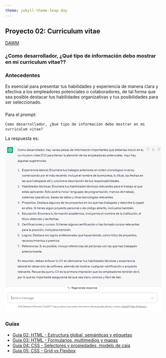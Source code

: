 ```yaml
---
theme: jekyll-theme-leap-day
---
```


## Proyecto 02: Curriculum vitae

[DAWM](/DAWM/)

### ¿Como desarrollador, ¿Qué tipo de información debo mostrar en mi curriculum vitae??

### Antecedentes

Es esencial para presentar tus habilidades y experiencia de manera clara y efectiva a los empleadores potenciales o colaboradores, de tal forma que sea posible destacar tus habilidades organizativas y tus posibilidades para ser seleccionado.

### 

Para el prompt: 

```
Como desarrollador, ¿Qué tipo de información debo mostrar en mi curriculum vitae?
```
La respuesta es:

![proyecto2](archivos/proyecto02-pregunta.png)

### Guías

* [Guía 02: HTML - Estructura global, semánticas y etiquetas](guias/2023/guia02)
* [Guía 03: HTML - Formularios, multimedios y mapas](guias/2023/guia03)
* [Guía 04: CSS - Selectores y propiedades, modelo de caja](guias/2023/guia04)
* [Guía 05: CSS - Grid vs Flexbox](guias/2023/guia05)

